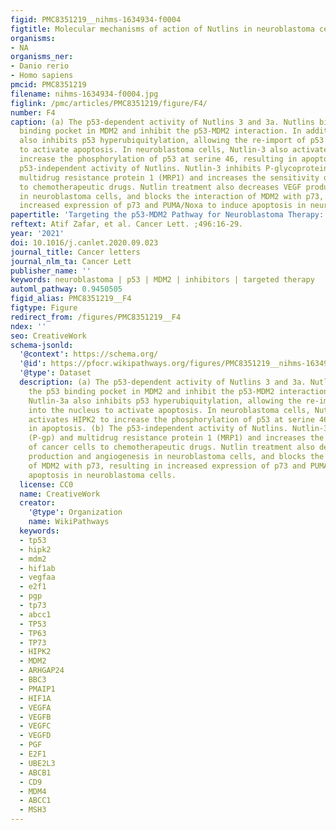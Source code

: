```yaml
---
figid: PMC8351219__nihms-1634934-f0004
figtitle: Molecular mechanisms of action of Nutlins in neuroblastoma cells
organisms:
- NA
organisms_ner:
- Danio rerio
- Homo sapiens
pmcid: PMC8351219
filename: nihms-1634934-f0004.jpg
figlink: /pmc/articles/PMC8351219/figure/F4/
number: F4
caption: (a) The p53-dependent activity of Nutlins 3 and 3a. Nutlins bind to the p53
  binding pocket in MDM2 and inhibit the p53-MDM2 interaction. In addition, Nutlin-3a
  also inhibits p53 hyperubiquitylation, allowing the re-import of p53 into the nucleus
  to activate apoptosis. In neuroblastoma cells, Nutlin-3 also activates HIPK2 to
  increase the phosphorylation of p53 at serine 46, resulting in apoptosis. (b) The
  p53-independent activity of Nutlins. Nutlin-3 inhibits P-glycoprotein (P-gp) and
  multidrug resistance protein 1 (MRP1) and increases the sensitivity of cancer cells
  to chemotherapeutic drugs. Nutlin treatment also decreases VEGF production and angiogenesis
  in neuroblastoma cells, and blocks the interaction of MDM2 with p73, resulting in
  increased expression of p73 and PUMA/Noxa to induce apoptosis in neuroblastoma cells.
papertitle: 'Targeting the p53-MDM2 Pathway for Neuroblastoma Therapy: Rays of Hope.'
reftext: Atif Zafar, et al. Cancer Lett. ;496:16-29.
year: '2021'
doi: 10.1016/j.canlet.2020.09.023
journal_title: Cancer letters
journal_nlm_ta: Cancer Lett
publisher_name: ''
keywords: neuroblastoma | p53 | MDM2 | inhibitors | targeted therapy
automl_pathway: 0.9450505
figid_alias: PMC8351219__F4
figtype: Figure
redirect_from: /figures/PMC8351219__F4
ndex: ''
seo: CreativeWork
schema-jsonld:
  '@context': https://schema.org/
  '@id': https://pfocr.wikipathways.org/figures/PMC8351219__nihms-1634934-f0004.html
  '@type': Dataset
  description: (a) The p53-dependent activity of Nutlins 3 and 3a. Nutlins bind to
    the p53 binding pocket in MDM2 and inhibit the p53-MDM2 interaction. In addition,
    Nutlin-3a also inhibits p53 hyperubiquitylation, allowing the re-import of p53
    into the nucleus to activate apoptosis. In neuroblastoma cells, Nutlin-3 also
    activates HIPK2 to increase the phosphorylation of p53 at serine 46, resulting
    in apoptosis. (b) The p53-independent activity of Nutlins. Nutlin-3 inhibits P-glycoprotein
    (P-gp) and multidrug resistance protein 1 (MRP1) and increases the sensitivity
    of cancer cells to chemotherapeutic drugs. Nutlin treatment also decreases VEGF
    production and angiogenesis in neuroblastoma cells, and blocks the interaction
    of MDM2 with p73, resulting in increased expression of p73 and PUMA/Noxa to induce
    apoptosis in neuroblastoma cells.
  license: CC0
  name: CreativeWork
  creator:
    '@type': Organization
    name: WikiPathways
  keywords:
  - tp53
  - hipk2
  - mdm2
  - hif1ab
  - vegfaa
  - e2f1
  - pgp
  - tp73
  - abcc1
  - TP53
  - TP63
  - TP73
  - HIPK2
  - MDM2
  - ARHGAP24
  - BBC3
  - PMAIP1
  - HIF1A
  - VEGFA
  - VEGFB
  - VEGFC
  - VEGFD
  - PGF
  - E2F1
  - UBE2L3
  - ABCB1
  - CD9
  - MDM4
  - ABCC1
  - MSH3
---
```

